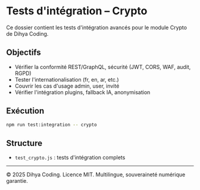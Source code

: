 # Tests d'intégration – Crypto

Ce dossier contient les tests d'intégration avancés pour le module Crypto de Dihya Coding.

## Objectifs
- Vérifier la conformité REST/GraphQL, sécurité (JWT, CORS, WAF, audit, RGPD)
- Tester l'internationalisation (fr, en, ar, etc.)
- Couvrir les cas d'usage admin, user, invité
- Vérifier l'intégration plugins, fallback IA, anonymisation

## Exécution
```bash
npm run test:integration -- crypto
```

## Structure
- `test_crypto.js` : tests d'intégration complets

---
© 2025 Dihya Coding. Licence MIT. Multilingue, souveraineté numérique garantie.
